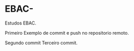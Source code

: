 # EBAC-
Estudos EBAC.

Primeiro Exemplo de commit e push no repositorio remoto.

Segundo commit 
Terceiro commit.